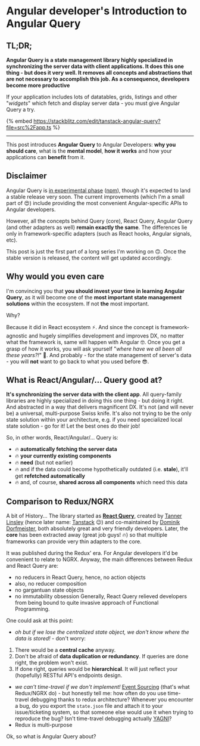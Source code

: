 # Angular developer's Introduction to Angular Query

## TL;DR;

**Angular Query is a state management library highly specialized in synchronizing the server data with client applications. It does this one thing - but does it very well. It removes all concepts and abstractions that are not necessary to accomplish this job. As a consequence, developers become more productive**

If your application includes lots of datatables, grids, listings and other "_widgets_" which fetch and display server data - you must give Angular Query a try.

{% embed https://stackblitz.com/edit/tanstack-angular-query?file=src%2Fapp.ts %}

----

This post introduces **Angular Query** to Angular Developers: **why you should care**, what is the **mental model**, **how it works** and how your applications can **benefit** from it.

## Disclaimer

Angular Query is [in experimental phase](https://tanstack.com/query/v5/docs/angular/overview) ([npm](https://www.npmjs.com/package/@tanstack/angular-query-experimental)), though it's expected to land a stable release very soon. The current improvements (which I'm a small part of 😍) include providing the most convenient Angular-specific APIs to Angular developers.

However, all the concepts behind Query (core), React Query, Angular Query (and other adapters as well) **remain exactly the same**. The differences lie only in framework-specific adapters (such as React hooks, Angular signals, etc).

This post is just the first part of a long series I'm working on 🙃. Once the stable version is released, the content will get updated accordingly.

## Why would you even care

I'm convincing you that **you should invest your time in learning Angular Query**, as it will become one of the **most important state management solutions** within the ecosystem. If not **the** most important.

Why?

Because it did in React ecosystem ⚡️. And since the concept is framework-agnostic and hugely simplifies development and improves DX, no matter what the framework is, same will happen with Angular 🤓. Once you get a grasp of how it works, you will ask yourself "_where have we all been all these years?!_" 🫢. And probably - for the state management of server's data - you will **not** want to go back to what you used before 😎.

## What is React/Angular/... Query good at?

**It's synchronizing the server data with the client app**. All query-family libraries are highly specialized in doing this one thing - but doing it right. And abstracted in a way that delivers magnificent DX. It's not (and will never be) a universal, multi-purpose Swiss knife. It's also not trying to be the only state solution within your architecture, e.g. if you need specialized local state solution - go for it! Let the best ones do their job!

So, in other words, React/Angular/... Query is:
- 🔥 **automatically fetching the server data**
- 🔥 **your currently existing components**
- 🔥 **need** (but not earlier)
- 🔥 and if the data could become hypothetically outdated (i.e. **stale**), it'll get **refetched automatically**
- 🔥 and, of course, **shared across all components** which need this data

## Comparison to Redux/NGRX

A bit of History... The library started as [**React Query**](https://tanstack.com/query/v3/docs/react/overview), created by [Tanner Linsley](https://twitter.com/tannerlinsley) (hence later name: [Tanstack](https://github.com/TanStack) 😉) and co-maintained by [Dominik Dorfmeister](https://twitter.com/tkdodo), both absolutely great and very friendly developers. Later, the **core** has been extracted away (great job guys! 🔥) so that multiple frameworks can provide very thin adapters to the core. 

 It was published during the Redux' era. For Angular developers it'd be convenient to relate to NGRX. Anyway, the main differences between Redux and React Query are:
- no reducers in React Query, hence, no action objects
- also, no reducer composition
- no gargantuan state objects
- no immutability obsession
Generally, React Query relieved developers from being bound to quite invasive approach of Functional Programming.

One could ask at this point:
- _oh but if we lose the centralized state object, we don't know where the data is stored!_ - don't worry:
1. There would be a **central cache** anyway.
2. Don't be afraid of **data duplication or redundancy**. If queries are done right, the problem won't exist.
3. If done right, queries would be **hierarchical**. It will just reflect your (hopefully) RESTful API's endpoints design.
- _we can't time-travel if we don't implement!_ [Event Sourcing](https://martinfowler.com/eaaDev/EventSourcing.html) (that's what Redux/NGRX do) - but honestly tell me: how often do you use time-travel debugging thanks to redux architecture? Whenever you encounter a bug, do you export the `state.json` file and attach it to your issue/ticketing system, so that someone else would use it when trying to reproduce the bug? Isn't time-travel debugging actually [YAGNI](https://wikipedia.org/wiki/YAGNI)?
- Redux is multi-purpose



Ok, so what is Angular Query about?
